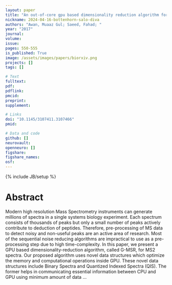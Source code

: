 ```yaml
---
layout: paper
title: "An out-of-core gpu based dimensionality reduction algorithm for big mass spectrometry data and its application in bottom-up proteomics"
nickname: 2024-04-16-bottenhorn-salo-diva
authors: "Awan, Muaaz Gul; Saeed, Fahad; "
year: "2017"
journal: 
volume: 
issue:
pages: 550-555
is_published: True
image: /assets/images/papers/biorxiv.png
projects: []
tags: []

# Text
fulltext:
pdf:
pdflink:
pmcid:
preprint: 
supplement:

# Links
doi: "10.1145/3107411.3107466"
pmid:

# Data and code
github: []
neurovault:
openneuro: []
figshare:
figshare_names:
osf:
---
```

{% include JB/setup %}

# Abstract

Modern high resolution Mass Spectrometry instruments can generate millions of spectra in a single systems biology experiment. Each spectrum consists of thousands of peaks but only a small number of peaks actively contribute to deduction of peptides. Therefore, pre-processing of MS data to detect noisy and non-useful peaks are an active area of research. Most of the sequential noise reducing algorithms are impractical to use as a pre-processing step due to high time-complexity. In this paper, we present a GPU based dimensionality-reduction algorithm, called G-MSR, for MS2 spectra. Our proposed algorithm uses novel data structures which optimize the memory and computational operations inside GPU. These novel data structures include Binary Spectra and Quantized Indexed Spectra (QIS). The former helps in communicating essential information between CPU and GPU using minimum amount of data …
